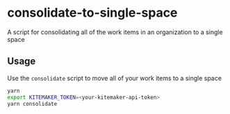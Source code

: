 # consolidate-to-single-space

A script for consolidating all of the work items in an organization to a single space

## Usage

Use the `consolidate` script to move all of your work items to a single space

```bash
yarn
export KITEMAKER_TOKEN=<your-kitemaker-api-token>
yarn consolidate
```
